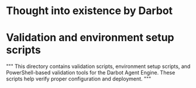 # Thought into existence by Darbot
# Validation and environment setup scripts
"""
This directory contains validation scripts, environment setup scripts,
and PowerShell-based validation tools for the Darbot Agent Engine.
These scripts help verify proper configuration and deployment.
"""
